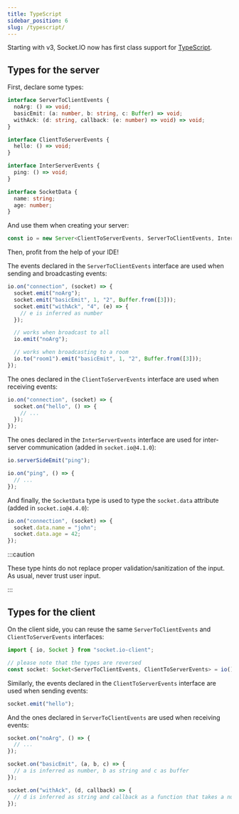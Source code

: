 ```yaml
---
title: TypeScript
sidebar_position: 6
slug: /typescript/
---
```


Starting with v3, Socket.IO now has first class support for [TypeScript](https://www.typescriptlang.org/).

## Types for the server

First, declare some types:

```ts
interface ServerToClientEvents {
  noArg: () => void;
  basicEmit: (a: number, b: string, c: Buffer) => void;
  withAck: (d: string, callback: (e: number) => void) => void;
}

interface ClientToServerEvents {
  hello: () => void;
}

interface InterServerEvents {
  ping: () => void;
}

interface SocketData {
  name: string;
  age: number;
}
```

And use them when creating your server:

```ts
const io = new Server<ClientToServerEvents, ServerToClientEvents, InterServerEvents, SocketData>();
```

Then, profit from the help of your IDE!

The events declared in the `ServerToClientEvents` interface are used when sending and broadcasting events:

```ts
io.on("connection", (socket) => {
  socket.emit("noArg");
  socket.emit("basicEmit", 1, "2", Buffer.from([3]));
  socket.emit("withAck", "4", (e) => {
    // e is inferred as number
  });

  // works when broadcast to all
  io.emit("noArg");

  // works when broadcasting to a room
  io.to("room1").emit("basicEmit", 1, "2", Buffer.from([3]));
});
```

The ones declared in the `ClientToServerEvents` interface are used when receiving events:

```ts
io.on("connection", (socket) => {
  socket.on("hello", () => {
    // ...
  });
});
```

The ones declared in the `InterServerEvents` interface are used for inter-server communication (added in `socket.io@4.1.0`):

```ts
io.serverSideEmit("ping");

io.on("ping", () => {
  // ...
});
```

And finally, the `SocketData` type is used to type the `socket.data` attribute (added in `socket.io@4.4.0`):

```ts
io.on("connection", (socket) => {
  socket.data.name = "john";
  socket.data.age = 42;
});
```

:::caution

These type hints do not replace proper validation/sanitization of the input. As usual, never trust user input.

:::

## Types for the client

On the client side, you can reuse the same `ServerToClientEvents` and `ClientToServerEvents` interfaces:

```ts
import { io, Socket } from "socket.io-client";

// please note that the types are reversed
const socket: Socket<ServerToClientEvents, ClientToServerEvents> = io();
```

Similarly, the events declared in the `ClientToServerEvents` interface are used when sending events:

```ts
socket.emit("hello");
```

And the ones declared in `ServerToClientEvents` are used when receiving events:

```ts
socket.on("noArg", () => {
  // ...
});

socket.on("basicEmit", (a, b, c) => {
  // a is inferred as number, b as string and c as buffer
});

socket.on("withAck", (d, callback) => {
  // d is inferred as string and callback as a function that takes a number as argument
});
```
